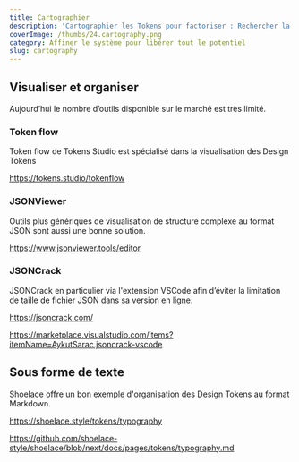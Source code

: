 ```yaml
---
title: Cartographier
description: 'Cartographier les Tokens pour factoriser : Rechercher la simplicité'
coverImage: /thumbs/24.cartography.png
category: Affiner le système pour libérer tout le potentiel
slug: cartography
---
```


## Visualiser et organiser

Aujourd’hui le nombre d’outils disponible sur le marché est très limité.

### Token flow

Token flow de Tokens Studio est spécialisé dans la visualisation des Design Tokens

https://tokens.studio/tokenflow

### JSONViewer

Outils plus génériques de visualisation de structure complexe au format JSON sont aussi une bonne solution.

https://www.jsonviewer.tools/editor

### JSONCrack

JSONCrack en particulier via l'extension VSCode afin d’éviter la limitation de taille de fichier JSON dans sa version en ligne.

https://jsoncrack.com/

https://marketplace.visualstudio.com/items?itemName=AykutSarac.jsoncrack-vscode

## Sous forme de texte

Shoelace offre un bon exemple d'organisation des Design Tokens au format Markdown.

https://shoelace.style/tokens/typography

https://github.com/shoelace-style/shoelace/blob/next/docs/pages/tokens/typography.md
